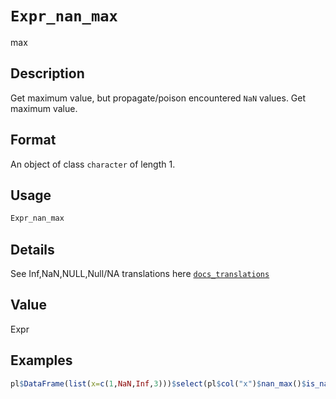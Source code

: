 # `Expr_nan_max`

max


## Description

Get maximum value, but propagate/poison encountered `NaN` values.
 Get maximum value.


## Format

An object of class `character` of length 1.


## Usage

```r
Expr_nan_max
```


## Details

See Inf,NaN,NULL,Null/NA translations here [`docs_translations`](#docstranslations)


## Value

Expr


## Examples

```r
pl$DataFrame(list(x=c(1,NaN,Inf,3)))$select(pl$col("x")$nan_max()$is_nan()) #is true
```


